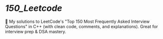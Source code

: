 # _150_Leetcode_
🚀 My solutions to LeetCode's "Top 150 Most Frequently Asked Interview Questions" in C++ (with clean code, comments, and explanations). Great for interview prep &amp; DSA mastery.

